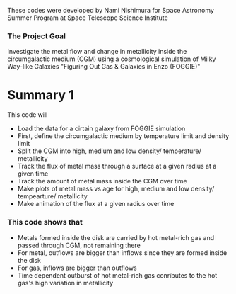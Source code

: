 These codes were developed by Nami Nishimura for Space Astronomy Summer Program at Space Telescope Science Institute 

### The Project Goal 
Investigate the metal flow and change in metallicity inside the circumgalactic medium (CGM)
using a cosmological simulation of Milky Way-like Galaxies "Figuring Out Gas & Galaxies in Enzo (FOGGIE)"


# Summary 1 

This code will 

- Load the data for a cirtain galaxy from FOGGIE simulation 
- First, define the circumgalactic medium by temperature limit and density limit
- Split the CGM into high, medium and low density/ temperature/ metallicity 
- Track the flux of metal mass through a surface at a given radius at a given time 
- Track the amount of metal mass inside the CGM over time 
- Make plots of metal mass vs age for high, medium and low density/ tempearture/ metallicity 
- Make animation of the flux at a given radius over time 

### This code shows that 

- Metals formed inside the disk are carried by hot metal-rich gas and passed through CGM, not remaining there 
- For metal, outflows are bigger than inflows since they are formed inside the disk 
- For gas, inflows are bigger than outflows 
- Time dependent outburst of hot metal-rich gas conributes to the hot gas's high variation in metallicity 
